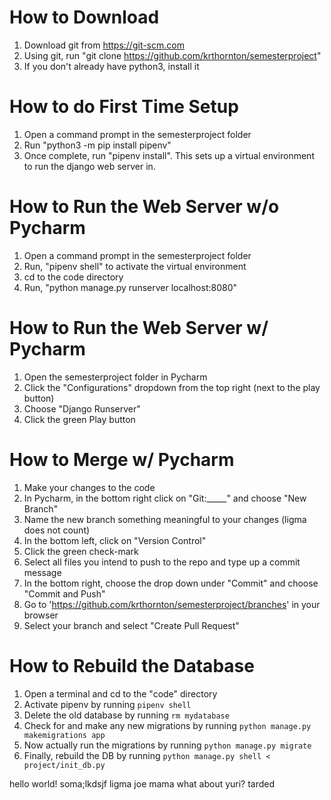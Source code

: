 # How to Download
1. Download git from https://git-scm.com
2. Using git, run "git clone https://github.com/krthornton/semesterproject"
3. If you don't already have python3, install it

# How to do First Time Setup
1. Open a command prompt in the semesterproject folder
2. Run "python3 -m pip install pipenv"
3. Once complete, run "pipenv install". This sets up a virtual environment to run the django web server in.

# How to Run the Web Server w/o Pycharm
1. Open a command prompt in the semesterproject folder
2. Run, "pipenv shell" to activate the virtual environment
3. cd to the code directory
4. Run, "python manage.py runserver localhost:8080"

# How to Run the Web Server w/ Pycharm
1. Open the semesterproject folder in Pycharm
2. Click the "Configurations" dropdown from the top right (next to the play button)
3. Choose "Django Runserver"
4. Click the green Play button

# How to Merge w/ Pycharm
1. Make your changes to the code
2. In Pycharm, in the bottom right click on "Git:_____" and choose "New Branch"
3. Name the new branch something meaningful to your changes (ligma does not count)
4. In the bottom left, click on "Version Control"
5. Click the green check-mark
6. Select all files you intend to push to the repo and type up a commit message
7. In the bottom right, choose the drop down under "Commit" and choose "Commit and Push"
8. Go to 'https://github.com/krthornton/semesterproject/branches' in your browser
9. Select your branch and select "Create Pull Request"

# How to Rebuild the Database
1. Open a terminal and cd to the "code" directory
2. Activate pipenv by running ```pipenv shell```
3. Delete the old database by running ```rm mydatabase```
4. Check for and make any new migrations by running ```python manage.py makemigrations app```
5. Now actually run the migrations by running ```python manage.py migrate```
6. Finally, rebuild the DB by running ```python manage.py shell < project/init_db.py```

hello world! soma;lkdsjf ligma joe mama what about yuri? tarded
